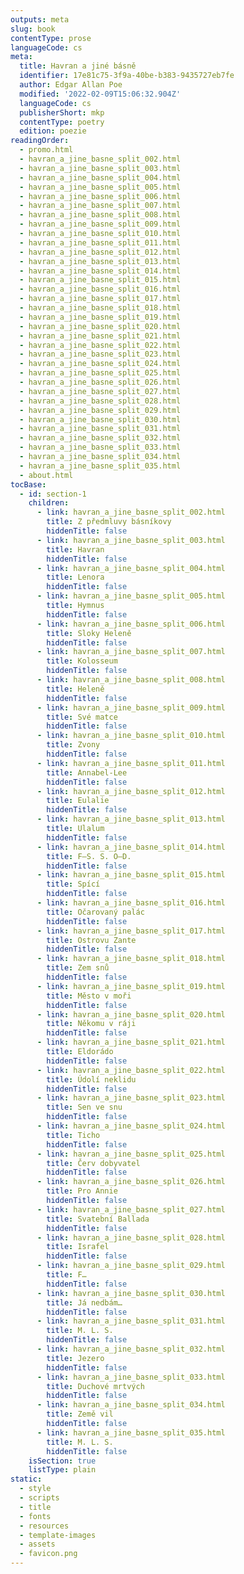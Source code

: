 ```yaml
---
outputs: meta
slug: book
contentType: prose
languageCode: cs
meta:
  title: Havran a jiné básně
  identifier: 17e81c75-3f9a-40be-b383-9435727eb7fe
  author: Edgar Allan Poe
  modified: '2022-02-09T15:06:32.904Z'
  languageCode: cs
  publisherShort: mkp
  contentType: poetry
  edition: poezie
readingOrder:
  - promo.html
  - havran_a_jine_basne_split_002.html
  - havran_a_jine_basne_split_003.html
  - havran_a_jine_basne_split_004.html
  - havran_a_jine_basne_split_005.html
  - havran_a_jine_basne_split_006.html
  - havran_a_jine_basne_split_007.html
  - havran_a_jine_basne_split_008.html
  - havran_a_jine_basne_split_009.html
  - havran_a_jine_basne_split_010.html
  - havran_a_jine_basne_split_011.html
  - havran_a_jine_basne_split_012.html
  - havran_a_jine_basne_split_013.html
  - havran_a_jine_basne_split_014.html
  - havran_a_jine_basne_split_015.html
  - havran_a_jine_basne_split_016.html
  - havran_a_jine_basne_split_017.html
  - havran_a_jine_basne_split_018.html
  - havran_a_jine_basne_split_019.html
  - havran_a_jine_basne_split_020.html
  - havran_a_jine_basne_split_021.html
  - havran_a_jine_basne_split_022.html
  - havran_a_jine_basne_split_023.html
  - havran_a_jine_basne_split_024.html
  - havran_a_jine_basne_split_025.html
  - havran_a_jine_basne_split_026.html
  - havran_a_jine_basne_split_027.html
  - havran_a_jine_basne_split_028.html
  - havran_a_jine_basne_split_029.html
  - havran_a_jine_basne_split_030.html
  - havran_a_jine_basne_split_031.html
  - havran_a_jine_basne_split_032.html
  - havran_a_jine_basne_split_033.html
  - havran_a_jine_basne_split_034.html
  - havran_a_jine_basne_split_035.html
  - about.html
tocBase:
  - id: section-1
    children:
      - link: havran_a_jine_basne_split_002.html
        title: Z předmluvy básníkovy
        hiddenTitle: false
      - link: havran_a_jine_basne_split_003.html
        title: Havran
        hiddenTitle: false
      - link: havran_a_jine_basne_split_004.html
        title: Lenora
        hiddenTitle: false
      - link: havran_a_jine_basne_split_005.html
        title: Hymnus
        hiddenTitle: false
      - link: havran_a_jine_basne_split_006.html
        title: Sloky Heleně
        hiddenTitle: false
      - link: havran_a_jine_basne_split_007.html
        title: Kolosseum
        hiddenTitle: false
      - link: havran_a_jine_basne_split_008.html
        title: Heleně
        hiddenTitle: false
      - link: havran_a_jine_basne_split_009.html
        title: Své matce
        hiddenTitle: false
      - link: havran_a_jine_basne_split_010.html
        title: Zvony
        hiddenTitle: false
      - link: havran_a_jine_basne_split_011.html
        title: Annabel-Lee
        hiddenTitle: false
      - link: havran_a_jine_basne_split_012.html
        title: Eulalie
        hiddenTitle: false
      - link: havran_a_jine_basne_split_013.html
        title: Ulalum
        hiddenTitle: false
      - link: havran_a_jine_basne_split_014.html
        title: F—S. S. O—D.
        hiddenTitle: false
      - link: havran_a_jine_basne_split_015.html
        title: Spící
        hiddenTitle: false
      - link: havran_a_jine_basne_split_016.html
        title: Očarovaný palác
        hiddenTitle: false
      - link: havran_a_jine_basne_split_017.html
        title: Ostrovu Zante
        hiddenTitle: false
      - link: havran_a_jine_basne_split_018.html
        title: Zem snů
        hiddenTitle: false
      - link: havran_a_jine_basne_split_019.html
        title: Město v moři
        hiddenTitle: false
      - link: havran_a_jine_basne_split_020.html
        title: Někomu v ráji
        hiddenTitle: false
      - link: havran_a_jine_basne_split_021.html
        title: Eldorádo
        hiddenTitle: false
      - link: havran_a_jine_basne_split_022.html
        title: Údolí neklidu
        hiddenTitle: false
      - link: havran_a_jine_basne_split_023.html
        title: Sen ve snu
        hiddenTitle: false
      - link: havran_a_jine_basne_split_024.html
        title: Ticho
        hiddenTitle: false
      - link: havran_a_jine_basne_split_025.html
        title: Červ dobyvatel
        hiddenTitle: false
      - link: havran_a_jine_basne_split_026.html
        title: Pro Annie
        hiddenTitle: false
      - link: havran_a_jine_basne_split_027.html
        title: Svatební Ballada
        hiddenTitle: false
      - link: havran_a_jine_basne_split_028.html
        title: Israfel
        hiddenTitle: false
      - link: havran_a_jine_basne_split_029.html
        title: F…
        hiddenTitle: false
      - link: havran_a_jine_basne_split_030.html
        title: Já nedbám…
        hiddenTitle: false
      - link: havran_a_jine_basne_split_031.html
        title: M. L. S.
        hiddenTitle: false
      - link: havran_a_jine_basne_split_032.html
        title: Jezero
        hiddenTitle: false
      - link: havran_a_jine_basne_split_033.html
        title: Duchové mrtvých
        hiddenTitle: false
      - link: havran_a_jine_basne_split_034.html
        title: Země vil
        hiddenTitle: false
      - link: havran_a_jine_basne_split_035.html
        title: M. L. S.
        hiddenTitle: false
    isSection: true
    listType: plain
static:
  - style
  - scripts
  - title
  - fonts
  - resources
  - template-images
  - assets
  - favicon.png
---
```

